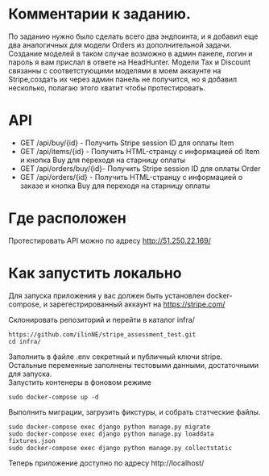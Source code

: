 # Комментарии к заданию.

По заданию нужно было сделать всего два эндпоинта, и я добавил еще два аналогичных для модели Orders из дополнительной задачи. Создание моделей в таком случае возможно в админ панеле, логин и пароль я вам прислал в ответе на HeadHunter. Модели Tax и Discount связанны с соответстующими моделями в моем аккаунте на Stripe,создать их через админ панель не получится, но я добавил несколько, полагаю этого хватит чтобы протестировать.

# API
<ul>
  <li>GET /api/buy/{id} - Получить Stripe session ID для оплаты Item </li>
  <li>GET /api/items/{id} - Получить HTML-странцу с информацией об Item и кнопка Buy для переходя на старницу оплаты </li>
  <li>GET /api/orders/buy/{id}- Получить Stripe session ID для оплаты Order</li>
  <li>GET /api/orders/{id} - Получить HTML-странцу с информацией о заказе и кнопка Buy для переходя на старницу оплаты </li>
</ul>

# Где расположен 

Протестировать API можно по адресу http://51.250.22.169/

# Как запустить локально
Для запуска приложения у вас должен быть установлен docker-compose, и зарегестрированный аккаунт на https://stripe.com/

Склонировать репозиторий и перейти в каталог infra/

```
https://github.com/ilinNE/stripe_assessment_test.git
cd infra/
```
Заполнить в файле .env секретный и публичный ключи stripe. Остальные переменные заполнены тестовыми данными, достаточными для запуска.  
Запустить контенеры в фоновом режиме

```
sudo docker-compose up -d
```
Выполнить миграции, загрузить фикстуры, и собрать статческие файлы.
```
sudo docker-compose exec django python manage.py migrate
sudo docker-compose exec django python manage.py loaddata fixtures.json
sudo docker-compose exec django python manage.py collectstatic
```
Теперь приложение доступно по адресу http://localhost/
